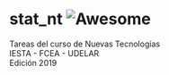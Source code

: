 # stat_nt ![Awesome](https://cdn.rawgit.com/sindresorhus/awesome/d7305f38d29fed78fa85652e3a63e154dd8e8829/media/badge.svg)

Tareas del curso de Nuevas Tecnologías  
IESTA - FCEA - UDELAR  
Edición 2019
